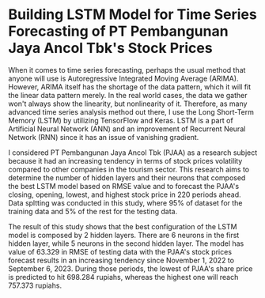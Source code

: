# Building LSTM Model for Time Series Forecasting of PT Pembangunan Jaya Ancol Tbk's Stock Prices

When it comes to time series forecasting, perhaps the usual method that anyone will use is Autoregressive Integrated Moving Average (ARIMA). However, ARIMA itself has the shortage of the data pattern, which it will fit the linear data pattern merely. In the real world cases, the data we gather won't always show the linearity, but nonlinearity of it. Therefore, as many advanced time series analysis method out there, I use the Long Short-Term Memory (LSTM) by utilizing TensorFlow and Keras. LSTM is a part of Artificial Neural Network (ANN) and an improvement of Recurrent Neural Network (RNN) since it has an issue of vanishing gradient.

I considered PT Pembangunan Jaya Ancol Tbk (PJAA) as a research subject because it had an increasing tendency in terms of stock prices volatility compared to other companies in the tourism sector. This research aims to determine the number of hidden layers and their neurons that composed the best LSTM model based on RMSE value and to forecast the PJAA's closing, opening, lowest, and highest stock price in 220 periods ahead. Data spltting was conducted in this study, where 95% of dataset for the training data and 5% of the rest for the testing data. 

The result of this study shows that the best configuration of the LSTM model is composed by 2 hidden layers. There are 6 neurons in the first hidden layer, while 5 neurons in the second hidden layer. The model has value of 63.329 in RMSE of testing data with the PJAA's stock prices forecast results in an increasing tendency since November 1, 2022 to September 6, 2023. During those periods, the lowest of PJAA's share price is predicted to hit 698.284 rupiahs, whereas the highest one will reach 757.373 rupiahs.
